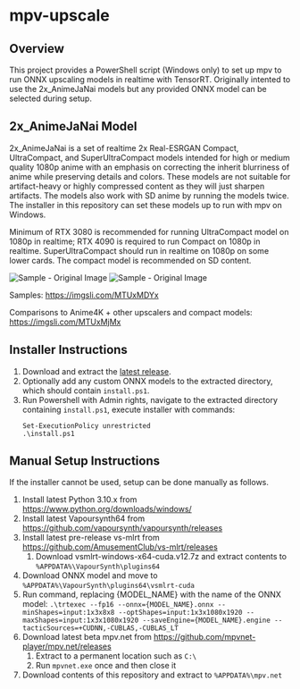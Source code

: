 # mpv-upscale

## Overview
This project provides a PowerShell script (Windows only) to set up mpv to run ONNX upscaling models in realtime with TensorRT. Originally intented to use the 2x_AnimeJaNai models but any provided ONNX model can be selected during setup. 

## 2x_AnimeJaNai Model
2x_AnimeJaNai is a set of realtime 2x Real-ESRGAN Compact, UltraCompact, and SuperUltraCompact models intended for high or medium quality 1080p anime with an emphasis on correcting the inherit blurriness of anime while preserving details and colors. These models are not suitable for artifact-heavy or highly compressed content as they will just sharpen artifacts. The models also work with SD anime by running the models twice. The installer in this repository can set these models up to run with mpv on Windows.

Minimum of RTX 3080 is recommended for running UltraCompact model on 1080p in realtime; RTX 4090 is required to run Compact on 1080p in realtime. SuperUltraCompact should run in realtime on 1080p on some lower cards. The compact model is recommended on SD content. 

![Sample - Original Image](s1-original.png)
![Sample - Original Image](s1-2x_AnimeJaNai_Strong_V1_UltraCompact_net_g_100000.png)

Samples: https://imgsli.com/MTUxMDYx

Comparisons to Anime4K + other upscalers and compact models: https://imgsli.com/MTUxMjMx 

## Installer Instructions
1. Download and extract the [latest release](https://github.com/the-database/mpv-upscale-2x_animejanai/releases/download/1.0.0/mpv-upscale-2x_animejanai_v1.zip). 
2. Optionally add any custom ONNX models to the extracted directory, which should contain `install.ps1`.
3. Run Powershell with Admin rights, navigate to the extracted directory containing `install.ps1`, execute installer with commands: 
   ```
   Set-ExecutionPolicy unrestricted
   .\install.ps1
   ```

## Manual Setup Instructions
If the installer cannot be used, setup can be done manually as follows. 
1. Install latest Python 3.10.x from https://www.python.org/downloads/windows/
1. Install latest Vapoursynth64 from https://github.com/vapoursynth/vapoursynth/releases
2. Install latest pre-release vs-mlrt from https://github.com/AmusementClub/vs-mlrt/releases
   1. Download vsmlrt-windows-x64-cuda.v12.7z and extract contents to `%APPDATA%\VapourSynth\plugins64`
3. Download ONNX model and move to `%APPDATA%\VapourSynth\plugins64\vsmlrt-cuda`
4. Run command, replacing {MODEL_NAME} with the name of the ONNX model: ```.\trtexec --fp16 --onnx={MODEL_NAME}.onnx --minShapes=input:1x3x8x8 --optShapes=input:1x3x1080x1920 --maxShapes=input:1x3x1080x1920 --saveEngine={MODEL_NAME}.engine --tacticSources=+CUDNN,-CUBLAS,-CUBLAS_LT```
5. Download latest beta mpv.net from https://github.com/mpvnet-player/mpv.net/releases
   1. Extract to a permanent location such as `C:\`
   2. Run `mpvnet.exe` once and then close it
7. Download contents of this repository and extract to `%APPDATA%\mpv.net`
